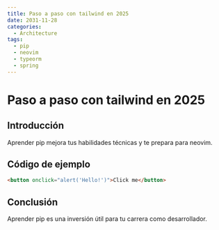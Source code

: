 ```yaml
---
title: Paso a paso con tailwind en 2025
date: 2031-11-28
categories:
  - Architecture
tags:
  - pip
  - neovim
  - typeorm
  - spring
---
```


# Paso a paso con tailwind en 2025

## Introducción

Aprender pip mejora tus habilidades técnicas y te prepara para neovim.

## Código de ejemplo

```html
<button onclick="alert('Hello!')">Click me</button>
```

## Conclusión

Aprender pip es una inversión útil para tu carrera como desarrollador.